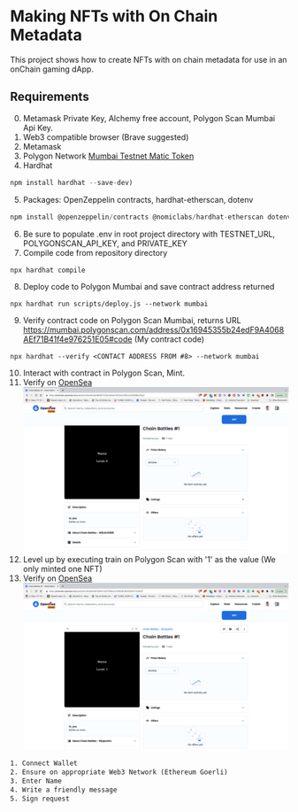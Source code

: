 # Making NFTs with On Chain Metadata
This project shows how to create NFTs with on chain metadata for use in an onChain gaming dApp.

## Requirements
0. Metamask Private Key, Alchemy free account, Polygon Scan Mumbai Api Key.
1. Web3 compatible browser (Brave suggested)
2. Metamask
3. Polygon Network [Mumbai Testnet Matic Token](https://mumbaifaucet.com/)
4. Hardhat
```javascript
npm install hardhat --save-dev)
```
5. Packages: OpenZeppelin contracts, hardhat-etherscan, dotenv
```javascript
npm install @openzeppelin/contracts @nomiclabs/hardhat-etherscan dotenv
```
6. Be sure to populate .env in root project directory with TESTNET_URL, POLYGONSCAN_API_KEY, and PRIVATE_KEY
7. Compile code from repository directory
```javascipt
npx hardhat compile
```
8. Deploy code to Polygon Mumbai and save contract address returned
```javascipt
npx hardhat run scripts/deploy.js --network mumbai
```
9. Verify contract code on Polygon Scan Mumbai, returns URL https://mumbai.polygonscan.com/address/0x16945355b24edF9A4068AEf71B41f4e976251E05#code (My contract code)
```javascipt
npx hardhat --verify <CONTACT ADDRESS FROM #8> --network mumbai
```
10. Interact with contract in Polygon Scan, Mint.
11. Verify on [OpenSea](https://testnets.opensea.io/account)
![NFT First Mint Screenshot](NFT-1stMint.png)
12. Level up by executing train on Polygon Scan with '1' as the value (We only minted one NFT)
13. Verify on [OpenSea](https://testnets.opensea.io/account)
![NFT Train](NFT-Train-1.png)


```
1. Connect Wallet
2. Ensure on appropriate Web3 Network (Ethereum Goerli)
3. Enter Name
4. Write a friendly message
5. Sign request
```

